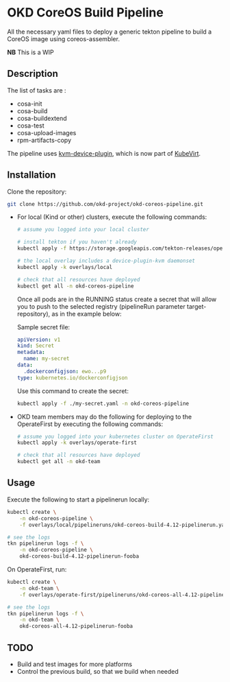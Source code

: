 # OKD CoreOS Build Pipeline

All the necessary yaml files to deploy a generic tekton pipeline to build a CoreOS image using coreos-assembler.

**NB** This is a WIP

## Description

The list of tasks are :
* cosa-init
* cosa-build
* cosa-buildextend
* cosa-test
* cosa-upload-images
* rpm-artifacts-copy

The pipeline uses [kvm-device-plugin](https://github.com/cgwalters/kvm-device-plugin),
which is now part of [KubeVirt](https://github.com/kubevirt).

## Installation

Clone the repository:

```bash
git clone https://github.com/okd-project/okd-coreos-pipeline.git
```

* For local (Kind or other) clusters, execute the following commands:
    ```bash
    # assume you logged into your local cluster

    # install tekton if you haven't already
    kubectl apply -f https://storage.googleapis.com/tekton-releases/operator/latest/release.yaml

    # the local overlay includes a device-plugin-kvm daemonset
    kubectl apply -k overlays/local

    # check that all resources have deployed
    kubectl get all -n okd-coreos-pipeline
    ```

    Once all pods are in the RUNNING status create a secret that will allow you to push to the selected
    registry (pipelineRun parameter target-repository), as in the example below:

    Sample secret file:

    ```yaml
    apiVersion: v1
    kind: Secret
    metadata:
      name: my-secret
    data:
      .dockerconfigjson: ewo...p9
    type: kubernetes.io/dockerconfigjson
    ```

    Use this command to create the secret:
    ```bash
    kubectl apply -f ./my-secret.yaml -n okd-coreos-pipeline
    ```


* OKD team members may do the following for deploying to the OperateFirst by executing the following commands:
    ```bash
    # assume you logged into your kubernetes cluster on OperateFirst
    kubectl apply -k overlays/operate-first

    # check that all resources have deployed
    kubectl get all -n okd-team
    ```

## Usage

Execute the following to start a pipelinerun locally:

```bash
kubectl create \
    -n okd-coreos-pipeline \
    -f overlays/local/pipelineruns/okd-coreos-build-4.12-pipelinerun.yaml

# see the logs
tkn pipelinerun logs -f \
    -n okd-coreos-pipeline \
    okd-coreos-build-4.12-pipelinerun-fooba
```

On OperateFirst, run:
```bash
kubectl create \
    -n okd-team \
    -f overlays/operate-first/pipelineruns/okd-coreos-all-4.12-pipelinerun.yaml

# see the logs
tkn pipelinerun logs -f \
    -n okd-team \
    okd-coreos-all-4.12-pipelinerun-fooba
```

## TODO

* Build and test images for more platforms
* Control the previous build, so that we build when needed
